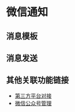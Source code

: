 # 微信通知

## 消息模板

## 消息发送

## 其他关联功能链接
- [第三方平台对接](/platform/server/starter/第三方平台对接.md#微信公众平台)
- [微信公众号管理](/platform/server/other/微信公众号管理.md)
